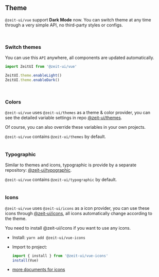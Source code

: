 ## Theme

`@zeit-ui/vue` support **Dark Mode** now. You can switch theme at any time through a very simple API,
no third-party styles or configs.

<br>

### Switch themes

You can use this `API` anywhere, all components are updated automatically.

```js
import ZeitUI from '@zeit-ui/vue'

ZeitUI.theme.enableLight()
ZeitUI.theme.enableDark()
```

<br>

### Colors

`@zeit-ui/vue` uses `@zeit-ui/themes` as a theme & color provider, you can see the detailed variable settings in repo [@zeit-ui/themes](https://github.com/zeit-ui/themes).

Of course, you can also override these variables in your own projects.

<zi-note>
<code>@zeit-ui/vue</code> contains <code>@zeit-ui/themes</code> by default.
</zi-note>

<br>
<br>

### Typographic

Similar to themes and icons, typographic is provide by a separate repository: [@zeit-ui/typographic](https://github.com/zeit-ui/typographic).

<zi-note>
<code>@zeit-ui/vue</code> contains <code>@zeit-ui/typographic</code> by default.
</zi-note>

<br/>
<br/>

### Icons

`@zeit-ui/vue` uses `@zeit-ui/icons` as a icon provider, you can use these icons through [@zeit-ui/icons](https://github.com/zeit-ui/vue-icons),
all icons automatically change according to the theme.

<zi-note type="warning">
You need to install <zi-link color href="https://github.com/zeit-ui/vue-icons">@zeit-ui/icons</zi-link> if you want to use any icons.
</zi-note>

- Install: `yarn add @zeit-ui/vue-icons`

- Import to project:

    ```js
    import { install } from '@zeit-ui/vue-icons'
    install(Vue)
    ```

- [more documents for icons](https://zeit-vue-icons.now.sh/)


